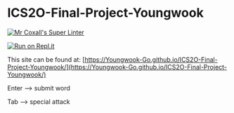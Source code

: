 # ICS2O-Final-Project-Youngwook

[![Mr Coxall's Super Linter](https://github.com/Youngwook-Go/ICS2O-Final-Project-Youngwook/workflows/Mr%20Coxall's%20Super%20Linter/badge.svg)](https://github.com/Youngwook-Go/ICS2O-Final-Project-Youngwook/actions)

[![Run on Repl.it](https://repl.it/badge/github/Youngwook-Go/ICS2O-Final-Project-Youngwook)](https://repl.it/github/Youngwook-Go/ICS2O-Final-Project-Youngwook)

This site can be found at: [https://Youngwook-Go.github.io/ICS2O-Final-Project-Youngwook/](https://Youngwook-Go.github.io/ICS2O-Final-Project-Youngwook/) 

Enter --> submit word

Tab --> special attack
